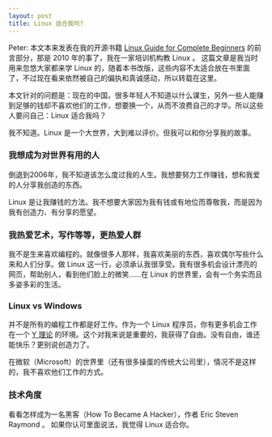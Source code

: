 ```yaml
---
layout: post
title: Linux 适合我吗?
---
```


Peter: 本文本来发表在我的开源书籍 [Linux Guide for Complete Beginners](https://github.com/happypeter/LGCB)
的前言部分，那是 2010 年的事了，我在一家培训机构教 Linux 。
这篇文章是我当时用来忽悠大家都来学 Linux
的，随着本书改版，这些内容不太适合放在书里面了，不过现在看来依然被自己的偏执和真诚感动，所以转载在这里。

本文针对的问题是：现在的中国，很多年轻人不知道以什么谋生，另外一些人能赚到足够的钱却不喜欢他们的工作，想要换一个，从而不浪费自己的才华。所以这些人要问自己：Linux 适合我吗？

我不知道。Linux 是一个大世界，大到难以评价。但我可以和你分享我的故事。

### 我想成为对世界有用的人

倒退到2006年，我不知道该怎么度过我的人生。我想要努力工作赚钱，想和我爱的人分享我创造的东西。

Linux 是让我赚钱的方法。我不想要大家因为我有钱或有地位而尊敬我，而是因为我有创造力、有分享的愿望。

### 我热爱艺术，写作等等，更热爱人群

我不是生来喜欢编程的。就像很多人那样，我喜欢美丽的东西，喜欢偶尔写些什么来和人们分享。做 Linux 这一行，必须承认我很享受。我有很多机会设计漂亮的网页，帮助别人，看到他们脸上的微笑……在 Linux 的世界里，会有一个务实而且多姿多彩的生活。

### Linux vs Windows

并不是所有的编程工作都是好工作。作为一个 Linux 程序员，你有更多机会工作在一个 [Y 理论](http://en.wikipedia.org/wiki/Theory_Y)
的环境。这个对我来说是重要的，我获得了自由。没有自由，谁还能快乐？更别说创造力了。

在微软（Microsoft）的世界里（还有很多操蛋的传统大公司里），情况不是这样的，我不喜欢他们工作的方式。

### 技术角度

看看怎样成为一名黑客（How To Became A Hacker），作者 Eric Steven Raymond 。 如果你认可里面说法，我觉得 Linux 适合你。
